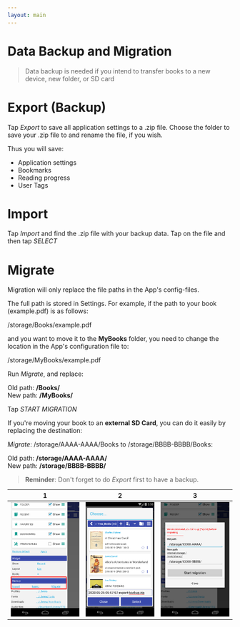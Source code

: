 ```yaml
---
layout: main
---
```


# Data Backup and Migration

> Data backup is needed if you intend to transfer books to a new device, new folder, or SD card

# Export (Backup)

Tap _Export_ to save all application settings to a .zip file. Choose the folder to save your .zip file to and rename the file, if you wish.

Thus you will save:

* Application settings
* Bookmarks
* Reading progress
* User Tags
 
# Import

Tap _Import_ and find the .zip file with your backup data. Tap on the file and then tap _SELECT_

# Migrate

Migration will only replace the file paths in the App's config-files.

The full path is stored in Settings. For example, if the path to your book (example.pdf) is as follows:

/storage/Books/example.pdf

and you want to move it to the **MyBooks** folder, you need to change the location in the App's configuration file to:

/storage/MyBooks/example.pdf

Run _Migrate_, and replace:

Old path: **/Books/**  
New path: **/MyBooks/**

Tap _START MIGRATION_

If you're moving your book to an **external SD Card**, you can do it easily by replacing the destination:

_Migrate_: /storage/AAAA-AAAA/Books  to /storage/BBBB-BBBB/Books:

Old path: **/storage/AAAA-AAAA/**  
New path: **/storage/BBBB-BBBB/**

> **Reminder**: Don't forget to do _Export_ first to have a backup.

|1|2|3|
|-|-|-|
|![](1.png)|![](2.png)|![](3.png)|
